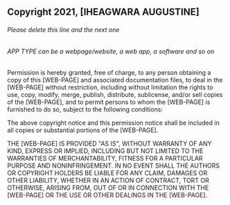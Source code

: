 ## Copyright 2021, [IHEAGWARA AUGUSTINE]

###### Please delete this line and the next one
###### APP TYPE can be a webpage/website, a web app, a software and so on

Permission is hereby granted, free of charge, to any person obtaining a copy of this [WEB-PAGE] and associated documentation files, to deal in the [WEB-PAGE] without restriction, including without limitation the rights to use, copy, modify, merge, publish, distribute, sublicense, and/or sell copies of the [WEB-PAGE], and to permit persons to whom the [WEB-PAGE] is furnished to do so, subject to the following conditions:

The above copyright notice and this permission notice shall be included in all copies or substantial portions of the [WEB-PAGE].

THE [WEB-PAGE] IS PROVIDED "AS IS", WITHOUT WARRANTY OF ANY KIND, EXPRESS OR IMPLIED, INCLUDING BUT NOT LIMITED TO THE WARRANTIES OF MERCHANTABILITY, FITNESS FOR A PARTICULAR PURPOSE AND NONINFRINGEMENT. IN NO EVENT SHALL THE AUTHORS OR COPYRIGHT HOLDERS BE LIABLE FOR ANY CLAIM, DAMAGES OR OTHER LIABILITY, WHETHER IN AN ACTION OF CONTRACT, TORT OR OTHERWISE, ARISING FROM, OUT OF OR IN CONNECTION WITH THE [WEB-PAGE] OR THE USE OR OTHER DEALINGS IN THE [WEB-PAGE].
